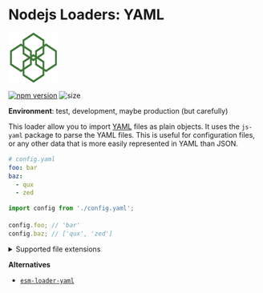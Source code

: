 # Nodejs Loaders: YAML

<img src="https://raw.githubusercontent.com/JakobJingleheimer/nodejs-loaders/refs/heads/main/logo.svg" height="100" width="100" alt="@node.js loaders logo" />

[![npm version](https://img.shields.io/npm/v/nodejs-loaders/yaml.svg)](https://www.npmjs.com/package/nodejs-loaders/yaml)
![size](https://img.shields.io/github/languages/code-size/JakobJingleheimer/nodejs-loaders/yaml)

**Environment**: test, development, maybe production (but carefully)

This loader allow you to import [YAML](https://yaml.org) files as plain objects. It uses the `js-yaml` package to parse the YAML files. This is useful for configuration files, or any other data that is more easily represented in YAML than JSON.

```yaml
# config.yaml
foo: bar
baz:
  - qux
  - zed
```

```js
import config from './config.yaml';

config.foo; // 'bar'
config.baz; // ['qux', 'zed']
```

<details>
<summary>Supported file extensions</summary>

* `.yaml`
* `.yml`
</details>

**Alternatives**

* [`esm-loader-yaml`](https://www.npmjs.com/package/esm-loader-yaml)

